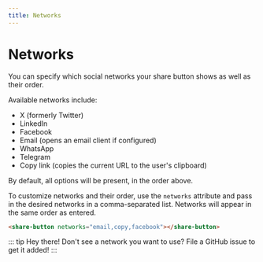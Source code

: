 ```yaml
---
title: Networks
---
```


# Networks

You can specify which social networks your share button shows as well as their order.

Available networks include:
- X (formerly Twitter)
- LinkedIn
- Facebook
- Email (opens an email client if configured)
- WhatsApp
- Telegram
- Copy link (copies the current URL to the user's clipboard)

By default, all options will be present, in the order above.

To customize networks and their order, use the `networks` attribute and pass in the desired networks in a comma-separated list. Networks will appear in the same order as entered.

```html
<share-button networks="email,copy,facebook"></share-button>
```

<div class="sb-container">
    <share-button networks="email,copy,facebook"></share-button>
</div>

::: tip Hey there!
Don't see a network you want to use? File a GitHub issue to get it added!
:::